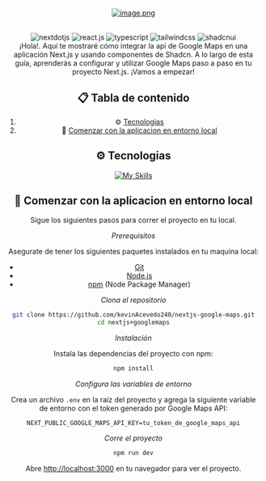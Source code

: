 <div align="center">
  
  <br />

[![image.png](https://i.postimg.cc/G2ZsTKnF/image.png)](https://www.kevin-acevedo.dev/)

  <br/>

  <div>
    <img src="https://img.shields.io/badge/-Next_JS-black?style=for-the-badge&logoColor=white&logo=nextdotjs&color=000000" alt="nextdotjs" />
    <img src="https://img.shields.io/badge/-React_JS-black?style=for-the-badge&logoColor=white&logo=react&color=61DAFB" alt="react.js" />
    <img src="https://img.shields.io/badge/-Typescript-black?style=for-the-badge&logoColor=white&logo=typescript&color=3178C6" alt="typescript" />
    <img src="https://img.shields.io/badge/-Tailwind_CSS-black?style=for-the-badge&logoColor=white&logo=tailwindcss&color=06B6D4" alt="tailwindcss" />
    <img src="https://img.shields.io/badge/shadcn%2Fui-000000?style=for-the-badge&logo=shadcnui&logoColor=white" alt="shadcnui" />
    
  </div>

  <div align="center">
    ¡Hola!. Aquí te mostraré cómo integrar la api de Google Maps en una aplicación Next.js y usando componentes de Shadcn. A lo largo de esta guía, aprenderás a configurar y utilizar Google Maps paso a paso en tu proyecto Next.js. ¡Vamos a empezar!
  </div>

## 📋 <a name="table">Tabla de contenido</a>

1. ⚙ [Tecnologias](#tech-stack)
2. 🤸 [Comenzar con la aplicacion en entorno local](#quick-start)


## <a name="tech-stack">⚙ Tecnologias</a>

[![My Skills](https://skillicons.dev/icons?i=tailwind,typescript,react,nextjs)](https://skillicons.dev)<br/>



## <a name="quick-start">🤸 Comenzar con la aplicacion en entorno local</a>

Sigue los siguientes pasos para correr el proyecto en tu local.

*Prerequisitos*

Asegurate de tener los siguientes paquetes instalados en tu maquina local:

- [Git](https://git-scm.com/)
- [Node.js](https://nodejs.org/en)
- [npm](https://www.npmjs.com/) (Node Package Manager)

*Clona el repositorio*

```bash
git clone https://github.com/kevinAcevedo240/nextjs-google-maps.git
cd nextjs+googlemaps
```

*Instalación*

Instala las dependencias del proyecto con npm:

```bash
npm install
```

*Configura las variables de entorno*

Crea un archivo `.env` en la raíz del proyecto y agrega la siguiente variable de entorno con el token generado por Google Maps API:

```env
NEXT_PUBLIC_GOOGLE_MAPS_API_KEY=tu_token_de_google_maps_api
```


*Corre el proyecto*

```bash
npm run dev
```

Abre [http://localhost:3000](http://localhost:3000) en tu navegador para ver el proyecto.


